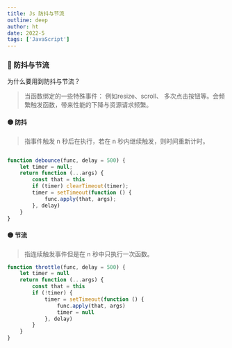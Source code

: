 ```yaml
---
title: Js 防抖与节流
outline: deep
author: ht
date: 2022-5
tags: ['JavaScript']
---
```


### 🔵 防抖与节流

为什么要用到防抖与节流？

> 当函数绑定的一些特殊事件： 例如resize、scroll、 多次点击按钮等。会频繁触发函数，带来性能的下降与资源请求频繁。

#### 🟡 防抖

> 指事件触发 n 秒后在执行，若在 n 秒内继续触发，则时间重新计时。

```js

function debounce(func, delay = 500) {
    let timer = null;
    return function (...args) {
        const that = this
        if (timer) clearTimeout(timer);
        timer = setTimeout(function () {
            func.apply(that, args);
        }, delay)
    }
}

```


#### 🟡 节流

> 指连续触发事件但是在 n 秒中只执行一次函数。

```js
function throttle(func, delay = 500) {
    let timer = null
    return function (...args) {
        const that = this
        if (!timer) {
            timer = setTimeout(function () {
                func.apply(that, args)
                timer = null
            }, delay)
        }
    }
}

```



